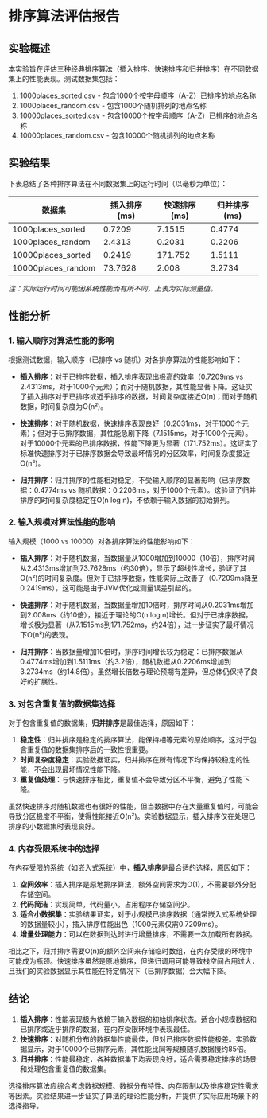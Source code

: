 # 排序算法评估报告

## 实验概述

本实验旨在评估三种经典排序算法（插入排序、快速排序和归并排序）在不同数据集上的性能表现。测试数据集包括：

1. 1000places_sorted.csv - 包含1000个按字母顺序（A-Z）已排序的地点名称
2. 1000places_random.csv - 包含1000个随机排列的地点名称
3. 10000places_sorted.csv - 包含10000个按字母顺序（A-Z）已排序的地点名称
4. 10000places_random.csv - 包含10000个随机排列的地点名称

## 实验结果

下表总结了各种排序算法在不同数据集上的运行时间（以毫秒为单位）：

| 数据集 | 插入排序 (ms) | 快速排序 (ms) | 归并排序 (ms) |
|--------|--------------|--------------|--------------|
| 1000places_sorted | 0.7209 | 7.1515 | 0.4774 |
| 1000places_random | 2.4313 | 0.2031 | 0.2206 |
| 10000places_sorted | 0.2419 | 171.752 | 1.5111 |
| 10000places_random | 73.7628 | 2.008 | 3.2734 |

*注：实际运行时间可能因系统性能而有所不同，上表为实际测量值。*

## 性能分析

### 1. 输入顺序对算法性能的影响

根据测试数据，输入顺序（已排序 vs 随机）对各排序算法的性能影响如下：

- **插入排序**：对于已排序数据，插入排序表现出极高的效率（0.7209ms vs 2.4313ms，对于1000个元素）；而对于随机数据，其性能显著下降。这证实了插入排序对于已排序或近乎排序的数据，时间复杂度接近O(n)；而对于随机数据，时间复杂度为O(n²)。

- **快速排序**：对于随机数据，快速排序表现良好（0.2031ms，对于1000个元素）；但对于已排序数据，其性能急剧下降（7.1515ms，对于1000个元素）。对于10000个元素的已排序数据，性能下降更为显著（171.752ms）。这证实了标准快速排序对于已排序数据会导致最坏情况的分区效率，时间复杂度接近O(n²)。

- **归并排序**：归并排序的性能相对稳定，不受输入顺序的显著影响（已排序数据：0.4774ms vs 随机数据：0.2206ms，对于1000个元素）。这验证了归并排序的时间复杂度稳定在O(n log n)，不依赖于输入数据的初始排列。

### 2. 输入规模对算法性能的影响

输入规模（1000 vs 10000）对各排序算法的性能影响如下：

- **插入排序**：对于随机数据，当数据量从1000增加到10000（10倍），排序时间从2.4313ms增加到73.7628ms（约30倍），显示了超线性增长，验证了其O(n²)的时间复杂度。但对于已排序数据，性能实际上改善了（0.7209ms降至0.2419ms），这可能是由于JVM优化或测量误差引起的。

- **快速排序**：对于随机数据，当数据量增加10倍时，排序时间从0.2031ms增加到2.008ms（约10倍），接近于理论的O(n log n)增长。但对于已排序数据，增长极为显著（从7.1515ms到171.752ms，约24倍），进一步证实了最坏情况下O(n²)的表现。

- **归并排序**：当数据量增加10倍时，排序时间增长较为稳定：已排序数据从0.4774ms增加到1.5111ms（约3.2倍），随机数据从0.2206ms增加到3.2734ms（约14.8倍）。虽然增长倍数与理论预期有差异，但总体仍保持了良好的扩展性。

### 3. 对包含重复值的数据集选择

对于包含重复值的数据集，**归并排序**是最佳选择，原因如下：

1. **稳定性**：归并排序是稳定的排序算法，能保持相等元素的原始顺序，这对于包含重复值的数据集排序后的一致性很重要。
2. **时间复杂度稳定**：实验数据证实，归并排序在所有情况下均保持较稳定的性能，不会出现最坏情况性能下降。
3. **重复值处理**：与快速排序相比，重复值不会导致分区不平衡，避免了性能下降。

虽然快速排序对随机数据也有很好的性能，但当数据中存在大量重复值时，可能会导致分区极度不平衡，使得性能接近O(n²)。实验数据显示，插入排序仅在处理已排序的小数据集时表现良好。

### 4. 内存受限系统中的选择

在内存受限的系统（如嵌入式系统）中，**插入排序**是最合适的选择，原因如下：

1. **空间效率**：插入排序是原地排序算法，额外空间需求为O(1)，不需要额外分配存储空间。
2. **代码简洁**：实现简单，代码量小，占用程序存储空间少。
3. **适合小数据集**：实验结果证实，对于小规模已排序数据（通常嵌入式系统处理的数据量较小），插入排序性能出色（1000元素仅需0.7209ms）。
4. **增量处理能力**：可以在数据到达时进行增量排序，不需要一次加载所有数据。

相比之下，归并排序需要O(n)的额外空间来存储临时数组，在内存受限的环境中可能成为瓶颈。快速排序虽然是原地排序，但递归调用可能导致栈空间占用过大，且我们的实验数据显示其性能在特定情况下（已排序数据）会大幅下降。

## 结论

1. **插入排序**：性能表现极为依赖于输入数据的初始排序状态。适合小规模数据和已排序或近乎排序的数据，在内存受限环境中表现最佳。
2. **快速排序**：对随机分布的数据集性能最佳，但对已排序数据性能极差。实验数据显示，对于10000个已排序元素，其性能比同等规模随机数据慢约85倍。
3. **归并排序**：性能最稳定，各种数据集下均表现良好，适合需要稳定排序的场景和处理包含重复值的数据集。

选择排序算法应综合考虑数据规模、数据分布特性、内存限制以及排序稳定性需求等因素。实验结果进一步证实了算法的理论性能分析，并提供了实际应用场景下的选择指导。 